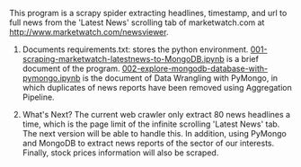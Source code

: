 This program is a scrapy spider extracting headlines, timestamp, and url to full news from the 'Latest News' scrolling tab of marketwatch.com
at http://www.marketwatch.com/newsviewer.

1. Documents
requirements.txt: stores the python environment.
[001-scraping-marketwatch-latestnews-to-MongoDB.ipynb](https://github.com/siyaoxu/marketwatch-spider-to-mongodb/blob/master/001-scraping-marketwatch-latestnews-to-MongoDB.ipynb) is a brief document of the program.
[002-explore-mongodb-database-with-pymongo.ipynb](https://github.com/siyaoxu/marketwatch-spider-to-mongodb/blob/master/002-explore-mongodb-database-with-pymongo.ipynb) is the document of Data Wrangling with PyMongo, in which duplicates of news reports have been removed using Aggregation Pipeline.

2. What's Next?
The current web crawler only extract 80 news headlines a time, which is the page limit of the infinite scrolling 'Latest News' tab. The next version will be able to handle this. In addition, using PyMongo and MongoDB to extract news reports of the sector of our interests. Finally, stock prices information will also be scraped.
